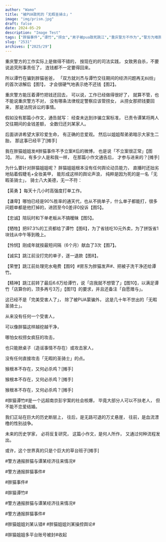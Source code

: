 ```yaml
---
author: "Wamo"
title: "被PUA致死的「无暇圣骑士」"
image: "img/prism.jpg"
draft: false
date: 2024-05-29
description: "Image Test"
tags: ["胖猫事件","谭竹","捞女","男子被pua致死跳江","重庆警方不作为","警方为难胖猫家属"]
slug: "2531"
archives: ["2025/29"]
---
```


重庆警方的工作实际上是做得不错的，
按现在的的司法实践，
女致男自杀，不要说追究刑事责任了，
连钱都不一定要得回来。

所以谭竹在骗到胖猫爸爸，
「双方就刘杰与谭竹交往期间的经济问题再无纠纷」
的首次谅解后【图1】，
才会很硬气地表示绝不还钱【图2】。

重庆警方能压着谭竹把钱还回去，
可以说，工作已经做得很好了，
就算不管，也不能说重庆警方不对，
没有哪条法律规定警察应该管捞女，
从捞女那把钱要回来，
那是法院诉讼的事情。

假如没有那篇小作文，通告就写：
经查未达到诈骗立案标准，
已责令谭某将两人交往期间的金钱差额，
全数归还刘某家人。

后面讲讲希望大家珍爱生命，
有正确的恋爱观。
然后以姐姐帮弟弟暗示大家生二胎，
那这事已经平了[摊手]

我在胖猫姐姐发#胖猫事件不予立案#后的微博，
也是说「不立案很正常」【图3】。
所以，有多少人是和我一样，
在那篇小作文通告后，
才参与进来的？[摊手]

为什么要针对胖猫姐姐呢？
胖猫姐姐根本没有任何舆论动员能力，
直播时还拙劣地贴着假睫毛+全妆美甲，
能形成这样的舆论声浪，
纯粹是因为死的是一名「无暇圣骑士」，
骑士八大美德，无一不符：

【英勇 】每天十几小时高强度打单工作。

【谦卑】哪怕已经是90%胜率的通天代，也从不挑单子，什么单子都能打，很多问题单都是他打掉的，进团至今0差评0投诉【图5】。

【忠诚】陪玩时和下单老板从不搞暧昧【图5】。

【牺牲】把97.3%的工资都给了谭竹【图6】，为了省钱吃10元外卖，为了拼饭省1块钱从中午等到晚上。

【怜悯】刚成年就按最短间隔（6个月）献血了3次【图7】。

【诚实】跳江前没打完的单子，逐一退款【图8】。

【荣誉】跳江前处理完水电费【图9】#房东为胖猫发声#、把被子洗干净还给谭竹。

【精神】跳江前转了最后6.6万给谭竹，说「店我就不想管了」【图10】，以满足谭竹「店算你的，顶多再亏3万」【图11】的要求，并且还备注「自愿赠与」。


这已经不是「完美受害人了」，
除了被PUA蒙骗外，
这是几十年不世出的「无暇圣骑士」。

从来没有任何一个受害人，

可以像胖猫这样越挖越干净，

哪怕女权捞女疯狂的攻击，

也只能掀桌子（造谣事情不存在）或攻击家人，

没有任何直接攻击「无暇的圣骑士」的点。

猴根本不存在，又何必杀鸡？[摊手]

猴根本不存在，又何必杀鸡？[摊手]

猴根本不存在，又何必杀鸡？[摊手]


#胖猫谭竹#是一个远超南京彭宇案的社会核爆，
毕竟大部分人可以不扶老人，
但不能不恋爱结婚。

我们正站在巨大的历史断层上，
往后，是无路可退的万丈悬崖，
往前，是血流漂橹的性别战争。

未来的历史学家，
必将反复研究，
这篇小作文，是何人所作，
又通过何种流程发出。

或许，这个世界真的只是个巨大的草台班子[摊手]

#警方通报胖猫与谭某经济往来情况#

#警方通报胖猫事件# 

#胖猫事件# 

#胖猫谭竹# 

#警方通报胖猫与谭某经济往来情况#

#警方通报胖猫事件# 

#胖猫姐姐刘某认错#
#胖猫姐姐刘某操控舆论#


#胖猫姐姐多平台账号被封#收起